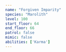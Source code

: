 ```yaml
---
name: "Forgiven Imparity"
species: "Marolith"
level: 100
start_floor: 64
end_floor: 66
patrol: false
mimic: false
abilities: ['Karma']
---
```

